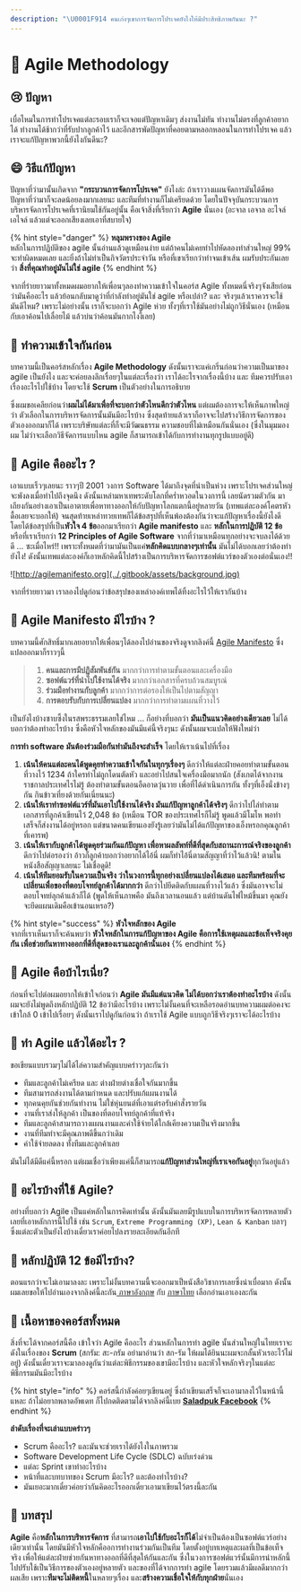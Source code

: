 ```yaml
---
description: "\U0001F914 คนเก่งๆเขาการจัดการโปรเจคยังไงให้มีประสิทธิภาพกันนะ ?"
---
```


# 👦 Agile Methodology

## 😢 ปัญหา

เบื่อไหมในการทำโปรเจคแต่ละรอบเราก็จะเจอแต่ปัญหาเดิมๆ ส่งงานไม่ทัน ทำงานไม่ตรงที่ลูกค้าอยากได้ ทำงานได้ช้ากว่าที่รับปากลูกค้าไว้ และอีกสารพัดปัญหาที่คอยตามหลอกหลอนในการทำโปรเจค แล้วเราจะแก้ปัญหาพวกนี้ยังไงกันดีนะ?

## 😄 วิธีแก้ปัญหา

ปัญหาที่ว่ามานั้นเกิดจาก **"กระบวนการจัดการโปรเจค"** ยังไงล่ะ ถ้าเราวางแผนจัดการมันได้ดีพอ ปัญหาที่ว่ามาก็จะลดน้อยลงมากเลยนะ และทีมที่ทำงานก็ไม่เครียดด้วย โดยในปัจจุบันกระบวนการบริหารจัดการโปรเจคที่เรานิยมใช้กันอยู่นั้น คือเจ้าสิ่งที่เรียกว่า **Agile** นั่นเอง \(อะจาล เอจาล อะไจล์ เอไจล์ แล้วแต่จะออกเสียงเลยเอาที่สบายใจ\)

{% hint style="danger" %}
**หลุมพรางของ Agile**  
หลักในการปฏิบัติของ agile นั้นอ่านแล้วดูเหมือนง่าย แต่ถ้าคนไม่เคยทำไปหัดลองทำส่วนใหญ่ 99% จะทำผิดหมดเลย และยิ่งถ้าไม่ทำเป็นกิจวัตรประจำวัน หรือที่เขาเรียกว่าทำจนเข้าเส้น ผมรับประกันเลยว่า **สิ่งที่คุณทำอยู่มันไม่ใช่ agile**
{% endhint %}

จากที่ร่ายยาวมาทั้งหมดผมอยากให้เพื่อนๆลองทำความเข้าใจในคอร์ส Agile ทั้งหมดนี่จริงๆจังเสียก่อนว่ามันคืออะไร แล้วย้อนกลับมาดูว่าที่กำลังทำอยู่มันใช่ agile หรือเปล่า? และ จริงๆแล้วเราควรจะใช้มันดีไหม? เพราะไม่อย่างนั้น เราก็จะบอกว่า Agile ห่วย ทั้งๆที่เราใช้มันอย่างไม่ถูกวิธีนั่นเอง \(เหมือนกับเอาค้อนไปเลื่อยไม้ แล้วบ่นว่าค้อนมันกากไงงี้เลย\)

## 👑 **ทำความเข้าใจกันก่อน**

บทความนี้เป็นคอร์สหลักเรื่อง **Agile Methodology** ดังนั้นเราจะแค่เกริ่นก่อนว่าความเป็นมาของ agile เป็นยังไง และจะค่อยลงลึกเรื่อยๆในแต่ละเรื่องว่า เราได้อะไรจากเรื่องนี้บ้าง และ ทีมควรปรับเอาเรื่องอะไรไปใช้บ้าง  โดยจะใช้ **Scrum** เป็นตัวอย่างในการอธิบาย

ซึ่งผมขอเคลียก่อนว่า**ผมไม่ได้มาเพื่อที่จะบอกว่าตัวไหนดีกว่าตัวไหน** แต่ผมต้องการจะให้เห็นภาพใหญ่ว่า ตัวเลือกในการบริหารจัดการนั้นมันมีอะไรบ้าง ซึ่งสุดท้ายแล้วเราก็อาจจะไปสร้างวิธีการจัดการของตัวเองออกมาก็ได้ เพราะบริษัทแต่ละที่ก็จะมีวัฒนธรรม ความชอบที่ไม่เหมือนกันนั่นเอง \(ซึ่งในมุมมองผม ไม่ว่าจะเลือกวิธีจัดการแบบไหน agile ก็สามารถเข้าได้กับการทำงานทุกรูปแบบอยู่ดี\)

## 🤔 Agile คืออะไร ?

เอาแบบเร็วๆเลยนะ ราวๆปี 2001 วงการ Software ได้มาถึงจุดที่น่าเป็นห่วง เพราะโปรเจคส่วนใหญ่จะพังลงเมื่อทำไปถึงจุดนึง ดังนั้นเหล่ามหาเทพระดับโลกที่คร่ำหวอดในวงการนี้ เลยนัดรวมตัวกัน มาเถียงกันอย่างเอาเป็นเอาตายเพื่อหาทางออกให้กับปัญหาโลกแตกนี้อยู่หลายวัน \(เทพแต่ละองค์โคตรหัวดื้อเลยจะบอกให้\) จนสุดท้ายเหล่าทวยเทพก็ได้ข้อสรุปที่เห็นพ้องต้องกันว่าจะแก้ปัญหาเรื่องนี้ยังไงดี โดยได้ข้อสรุปที่เป็น**หัวใจ 4 ข้อ**ออกมาเรียกว่า **Agile manifesto** และ **หลักในการปฏิบัติ 12 ข้อ** หรือที่เราเรียกว่า **12 Principles of Agile Software** จากที่ว่ามาเหมือนทุกอย่างจะจบลงได้ด้วยดี ... ซะเมื่อไหร่!! เพราะทั้งหมดที่ว่ามามันเป็นแค่**หลักคิดแบบกลางๆเท่านั้น** มันไม่ได้บอกเลยว่าต้องทำยังไง! ดังนั้นเทพแต่ละองค์ก็เอาหลักคิดนี้ไปสร้างเป็นการบริหารจัดการซอฟต์แวร์ของตัวเองต่อนั่นเอง!!

![http://agilemanifesto.org](../.gitbook/assets/background.jpg)

จากที่ร่ายยาวมา เราลองไปดูก่อนว่าข้อสรุปของเหล่าองค์เทพได้ทิ้งอะไรไว้ให้เรากันบ้าง

## 🤔 Agile Manifesto มีไรบ้าง ?

บทความนี้ศักสิทธิ์มากเลยอยากให้เพื่อนๆได้ลองไปอ่านของจริงดูจากลิงค์นี้ [Agile Manifesto](http://agilemanifesto.org/) ซึ่งแปลออกมาก็ราวๆนี้

> 1. **คนและการมีปฏิสัมพันธ์กัน** มากกว่าการทำตามขั้นตอนและเครื่องมือ
> 2. **ซอฟต์แวร์ที่นำไปใช้งานได้จริง** มากกว่าเอกสารที่ครบถ้วนสมบูรณ์
> 3. **ร่วมมือทำงานกับลูกค้า** มากกว่าการต่อรองให้เป็นไปตามสัญญา
> 4. **การตอบรับกับการเปลี่ยนแปลง** มากกว่าการทำตามแผนที่วางไว้

เป็นยังไงบ้างซาบซึ้งในรสพระธรรมเลยใช่ไหม ... ก็อย่างที่บอกว่า **มันเป็นแนวคิดอย่างเดียวเลย** ไม่ได้บอกว่าต้องทำอะไรบ้าง ซึ่งคือหัวใจหลักของมันมีแค่นี้จริงๆนะ ดังนั้นผมจะแปลให้ฟังใหม่ว่า

**การทำ software มันต้องร่วมมือกันทำมันถึงจะสำเร็จ** โดยให้เราเน้นไปที่เรื่อง

1. **เน้นให้คนแต่ละคนได้พูดคุยทำความเข้าใจกันในทุกๆเรื่องๆ** ดีกว่าให้แต่ละฝ่ายคอยทำตามขั้นตอนที่วางไว้ 1234 ถ้าใครทำไม่ถูกโดนตัดหัว และอย่าไปสนใจเครื่องมือมากนัก \(สังเกตได้จากงานราชกาลประเทศไรไม่รู้ ต้องทำตามขั้นตอนอืดอาดวุ่นวาย เพื่อที่ได้ดำเนินการกัน ทั้งๆที่เอ็งนั่งข้างๆกัน กินข้าวเที่ยงด้วยกันเนี่ยนนะ\)
2. **เน้นให้เราทำซอฟต์แวร์ที่มันเอาไปใช้งานได้จริง มันแก้ปัญหาลูกค้าได้จริงๆ** ดีกว่าไปไล่ทำตามเอกสารที่ลูกค้าเขียนไว้ 2,048 ข้อ \(เหมือน TOR ของประเทศไรก็ไม่รู้ พูดแล้วมีโมโห พอทำเสร็จก็ส่งงานได้อยู่หรอก แต่ขนาดคนเขียนเองยังรู้เลยว่ามันไม่ได้แก้ปัญหาของเอ็งหรอกคุณลูกค้าที่เคารพ\)
3. **เน้นให้เรากับลูกค้าได้พูดคุยร่วมกันแก้ปัญหา เพื่อหาผลลัพท์ที่ดีที่สุดกับสถานะการณ์จริงของลูกค้า** ดีกว่าไปต่อรองว่า อ้าวก็ลูกค้าบอกว่าอยากได้ไอ้นี่ ผมก็ทำไอ้นี่ตามสัญญาที่ว่าไว้แล้วนิ! ตามในหนังสือสัญญาเลยนะ ไม่เชื่อดูดิ!
4. **เน้นให้ทีมยอมรับในความเป็นจริง ว่าในวงการนี้ทุกอย่างเปลี่ยนแปลงได้เสมอ และทีมพร้อมที่จะเปลี่ยนเพื่อของที่ตอบโจทย์ลูกค้าได้มากกว่า** ดีกว่าไปยึดติดกับแผนที่วางไว้แล้ว ซึ่งมันอาจจะไม่ตอบโจทย์ลุกค้าแล้วก็ได้ \(พูดให้เห็นภาพคือ มันถึงเวลานอนแล้ว แต่บ้านดันไฟไหม้ขึ้นมา คุณยังจะยึดแผนเดิมคือเข้านอนเหรอ?\)

{% hint style="success" %}
**หัวใจหลักของ Agile**  
จากที่เราเห็นเราก็จะค้นพบว่า **หัวใจหลักในการแก้ปัญหาของ Agile คือการใช้เหตุผลและข้อเท็จจริงคุยกัน เพื่อช่วยกันหาทางออกที่ดีที่สุดของเราและลูกค้านั่นเอง**
{% endhint %}

## 🤢 Agile คือบ้าไรเนี่ย?

ก่อนที่จะไปต่อผมอยากให้เข้าใจก่อนว่า **Agile มันมีแต่แนวคิด ไม่ได้บอกว่าเราต้องทำอะไรบ้าง** ดังนั้นผมจะยังไม่พูดถึงหลักปฏิบัติ 12 ข้อว่ามีอะไรบ้าง เพราะไม่งั้นคนที่จะเหลือรอดอ่านบทความผมต่อคงจะเข้าใกล้ 0 เข้าไปเรื่อยๆ ดังนั้นเราไปดูกันก่อนว่า ถ้าเราใช้ Agile แบบถูกวิธีจริงๆเราจะได้อะไรบ้าง

## 🤔 ทำ Agile แล้วได้อะไร ?

ขอเขียนแบบรวมๆไม่ได้ไล่ความสำคัญแบบคร่าวๆละกันว่า

* ทีมและลูกค้าไม่เครียด และ ต่างฝ่ายต่างเชื่อใจกันมากขึ้น
* ทีมสามารถส่งงานได้ตามกำหนด และปรับแก้แผนงานได้
* ทุกคนคุยกันช่วยกันทำงาน ไม่ใช่หุ่นยนต์ที่เอาแต่รอรับคำสั่งรายวัน
* งานที่เราส่งให้ลูกค้า เป็นของที่ตอบโจทย์ลูกค้าที่แท้จริง
* ทีมและลูกค้าสามารถวางแผนงานและค่าใช้จ่ายได้ใกล้เคียงความเป็นจริงมากขึ้น
* งานที่ทีมทำจะมีคุณภาพดีขึ้นกว่าเดิม
* ค่าใช้จ่ายลดลง ทั้งทีมและลูกค้าเลย

มันไม่ได้มีดีแค่นี้หรอก แต่ผมเชื่อว่าเพียงแค่นี้ก็สามารถ**แก้ปัญหาส่วนใหญ่ที่เราเจอกันอยู่**ทุกวันอยู่แล้ว

## 🤔 อะไรบ้างที่ใช้ Agile?

อย่างที่บอกว่า Agile เป็นแค่หลักในการคิดเท่านั้น ดังนั้นมันเลยมีรูปแบบในการบริหารจัดการหลายตัวเลยที่เอาหลักการนี้ไปใช้ เช่น `Scrum`, `Extreme Programming (XP)`, `Lean & Kanban` บลาๆ ซึ่งแต่ละตัวเป็นยังไงบ้างเดี๋ยวเราค่อยไปลงรายละเอียดกันอีกที

## 🤔 หลักปฏิบัติ 12 ข้อมีไรบ้าง?

ตอนแรกว่าจะไม่เอามาลงละ เพราะไม่งั้นบทความนี้จะออกมาเป็หนังสือวิชาการเลยซึ่งน่าเบื่อมาก ดังนั้นผมเลยขอให้ไปอ่านเองจากลิงค์นี้ละกัน[ ภาษาอังกฤษ](http://agilemanifesto.org/principles.html) กับ [ภาษาไทย](http://agilemanifesto.org/iso/th/principles.html) เลือกอ่านเอาเองละกัน

## 🧭 เนื้อหาของคอร์สทั้งหมด

สิ่งที่จะได้จากคอร์สนี้คือ เข้าใจว่า Agile คืออะไร ส่วนหลักในการทำ agile นั้นส่วนใหญ่ในไทยเราจะดังในเรื่องของ **Scrum** \(สกรัม: สะ-กรัม อย่ามาอ่านว่า สก-รัม ให้ผมได้ยินนะผมจะกลั้นหัวเรอะไว้ไม่อยู่\) ดังนั้นเดี๋ยวเราจะมาลองดูกันว่าแต่ละพิธีกรรมของเขามีอะไรบ้าง และหัวใจหลักจริงๆในแต่ละพิธีกรรมมันมีอะไรบ้าง

{% hint style="info" %}
คอร์สนี้กำลังค่อยๆเขียนอยู่ ซึ่งถ้าเขียนเสร็จก็จะเอามาลงไว้ในหน้านี้แหละ ถ้าไม่อยากพลาดอัพเดท ก็ไปกดติดตามได้จากลิงค์นี้เบย [**Saladpuk Facebook**](https://facebook.com/mr.saladpuk)
{% endhint %}

**ลำดับเรื่องที่จะเล่าแบบคร่าวๆ**

* Scrum คืออะไร? และมันจะช่วยเราได้ยังไงในภาพรวม
* Software Development Life Cycle \(SDLC\) ฉบับเร่งด่วน
* แต่ละ Sprint เขาทำอะไรบ้าง
* หน้าที่และบทบาทของ Scrum มีอะไร? และต้องทำไรบ้าง?
* มันเยอะมากเดี๋ยวค่อยว่ากันคิดอะไรออกเดี๋ยวเอามาเขียนไว้ตรงนี้ละกัน

## 🎯 บทสรุป

**Agile** คือ**หลักในการบริหารจัดการ** ที่สามารถ**เอาไปใช้กับอะไรก็ได้**ไม่จำเป็นต้องเป็นซอฟต์แวร์อย่างเดียวเท่านั้น โดยมันมีหัวใจหลักคืออการทำงานร่วมกันเป็นทีม โดยตั้งอยู่บทเหตุและผลที่เป็นข้อเท็จจริง เพื่อให้แต่ละฝ่ายช่วยกันหาทางออกที่ดีที่สุดให้กันและกัน ซึ่งในวงการซอฟต์แวร์นั้นมีการนำหลักนี้ไปปรับใช้เป็นวิธีการของตัวเองอยู่หลายตัว และของที่ได้จากการทำ agile โดยรวมแล้วมีผลดีมากกว่าผลเสีย เพราะ**ทีมจะไม่ติดหนี้**ในหลายๆเรื่อง และ**สร้างความเชื่อใจให้กับทุกฝ่าย**นั่นเอง

